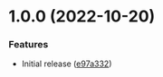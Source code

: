 # 1.0.0 (2022-10-20)


### Features

* Initial release ([e97a332](https://github.com/de-it-krachten/ansible-role-awx_convert/commit/e97a332acaddaeab555875d56c8d00101eb0025a))
